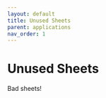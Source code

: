 ```yaml
---
layout: default
title: Unused Sheets
parent: applications
nav_order: 1
---
```


# Unused Sheets

Bad sheets!

